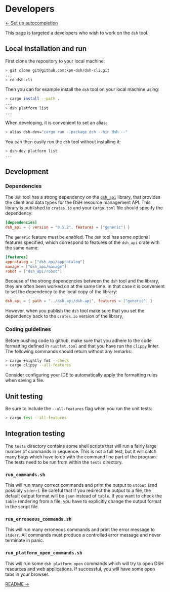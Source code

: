 # Developers

[&#x2190; Set up autocompletion](autocompletion.md)

This page is targeted a developers who wish to work on the `dsh` tool.

## Local installation and run

First clone the repository to your local machine:

```bash
> git clone git@github.com:kpn-dsh/dsh-cli.git
...
> cd dsh-cli
```

Then you can for example install the `dsh` tool on your local machine using:

```bash
> cargo install --path .
...
> dsh platform list
...
```

When developing, it is convenient to set an alias:

```bash
> alias dsh-dev="cargo run --package dsh --bin dsh --"
````

You can then easily run the `dsh` tool without installing it:

```bash
> dsh-dev platform list
...
```

## Development

### Dependencies

The `dsh` tool has a strong dependency on the [`dsh_api`](dsh_api) library,
that provides the client and data types for the DSH resource management API.
This library is published to `crates.io` and your `Cargo.toml` file
should specify the dependency:

```toml
[dependencies]
dsh_api = { version = "0.5.2", features = ["generic"] }
```

The `generic` feature must be enabled. The `dsh` tool has some optional features specified,
which correspond to features of the `dsh_api` crate with the same name:

```toml
[features]
appcatalog = ["dsh_api/appcatalog"]
manage = ["dsh_api/manage"]
robot = ["dsh_api/robot"]
```

Because of the strong dependencies between the `dsh` tool and the library,
they are often been worked on at the same time.
In that case it is convenient to set the dependency to the local copy of the library:

```toml
dsh_api = { path = "../dsh-api/dsh-api", features = ["generic"] }
```

However, when you publish the `dsh` tool make sure that you set the dependency
back to the `crates.io` version of the library,

### Coding guidelines

Before pushing code to github, make sure that you adhere to the code formatting defined in
`rustfmt.toml` and that you have run the `clippy` linter. The following commands should
return without any remarks:

```bash
> cargo +nightly fmt --check
> cargo clippy --all-features
```

Consider configuring your IDE to automatically apply the formatting rules when saving a file.

## Unit testing

Be sure to include the `--all-features` flag when you run the unit tests:

```bash
> cargo test --all-features
```

## Integration testing

The `tests` directory contains some shell scripts that will run a
fairly large number of commands in sequence. This is not a full test,
but it will catch many bugs which have to do with the command line part of the program.
The tests need to be run from within the `tests` directory.

### `run_commands.sh`

This will run many correct commands and print the output to `stdout` (and possibly `stderr`).
Be careful that if you redirect the output to a file,
the default output format will be `json` instead of `table`.
If you want to check the `table` rendering from a file,
you have to explicitly change the output format in the script file.

### `run_erroneous_commands.sh`

This will run many erroneous commands and print the error message to `stderr`.
All commands must produce a controlled error message and never terminate in panic.

### `run_platform_open_commands.sh`

This will run some `dsh platform open` commands which will try to open DSH resources and web
applications. If successful, you will have some open tabs in your browser.

[README &#x2192;](README.md)
